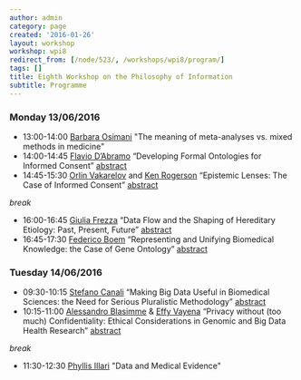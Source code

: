 ```yaml
---
author: admin
category: page
created: '2016-01-26'
layout: workshop
workshop: wpi8
redirect_from: [/node/523/, /workshops/wpi8/program/]
tags: []
title: Eighth Workshop on the Philosophy of Information
subtitle: Programme
---
```


### Monday 13/06/2016

  * 13:00-14:00 [Barbara Osimani](https://lmu-munich.academia.edu/barbaraosimani) "The meaning of meta-analyses vs. mixed methods in medicine"
  * 14:00-14:45 [Flavio D’Abramo](http://www.ewi-psy.fu-berlin.de/einrichtungen/arbeitsbereiche/gesund/mitglieder_fu/DAbramo/index.html) “Developing Formal Ontologies for Informed Consent” [abstract](https://docs.google.com/document/d/1pBKBqYLgK8TlVKr5g3BAngy3GNXUEMONdhVmc7PfUgo/edit?usp=sharing)
  * 14:45-15:30 [Orlin Vakarelov](http://people.duke.edu/~ov7/) and [Ken Rogerson](https://sanford.duke.edu/people/faculty/rogerson-kenneth-s) “Epistemic Lenses: The Case of Informed Consent” [abstract](https://drive.google.com/file/d/0B7yPdYDW_NPqMW9DSjc4c3dodlNfaWtuaHZHWEdEekpnc3NF/view?usp=sharing)

_break_

  * 16:00-16:45 [Giulia Frezza](https://uniroma1.academia.edu/GiuliaFrezza) “Data Flow and the Shaping of Hereditary Etiology: Past, Present, Future” [abstract](https://drive.google.com/file/d/0B7yPdYDW_NPqUkxnR0xpTV94ajNNNFVrcU91TzB2NUxRTEpR/view?usp=sharing)
  * 16:45-17:30 [Federico Boem](http://www.semm.it/index.php/education/current-students-current-students/students/folsatec-students/federico-boem) “Representing and Unifying Biomedical Knowledge: the Case of Gene Ontology” [abstract](https://drive.google.com/file/d/0B7yPdYDW_NPqdEk2Y1FKbmNFRmtYMEU4WHd2Q2hoZFFLRUd3/view?usp=sharing)

### Tuesday 14/06/2016

  * 09:30-10:15 [Stefano Canali](https://uni-hannover.academia.edu/StefanoCanali) “Making Big Data Useful in Biomedical Sciences: the Need for Serious Pluralistic Methodology” [abstract](https://drive.google.com/file/d/0B7yPdYDW_NPqcEtCSDVTWC12UGVNaldMcm1FVFd6Y25TVTRJ/view?usp=sharing)
  * 10:15-11:00 [Alessandro Blasimme](http://www.ebpi.uzh.ch/en/aboutus/departments/publichealth/healthpol/teamhealthethpol/blasimme.html) & [Effy Vayena](http://www.ebpi.uzh.ch/en/aboutus/departments/publichealth/healthpol/teamhealthethpol/vayena.html) “Privacy without (too much) Confidentiality: Ethical Considerations in Genomic and Big Data Health Research” [abstract](https://docs.google.com/document/d/1ZFivwypoUDoYzhOiu9Q0Z0AnGrpGX0mnpubDjRVe5z8/edit?usp=sharing)

_break_

  * 11:30-12:30 [Phyllis Illari](https://ucl.academia.edu/PhyllisIllari) "Data and Medical Evidence"


